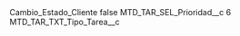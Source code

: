 <?xml version="1.0" encoding="UTF-8"?>
<CustomMetadata xmlns="http://soap.sforce.com/2006/04/metadata" xmlns:xsi="http://www.w3.org/2001/XMLSchema-instance" xmlns:xsd="http://www.w3.org/2001/XMLSchema">
    <label>Cambio_Estado_Cliente</label>
    <protected>false</protected>
    <values>
        <field>MTD_TAR_SEL_Prioridad__c</field>
        <value xsi:type="xsd:string">6</value>
    </values>
    <values>
        <field>MTD_TAR_TXT_Tipo_Tarea__c</field>
        <value xsi:nil="true"/>
    </values>
</CustomMetadata>
